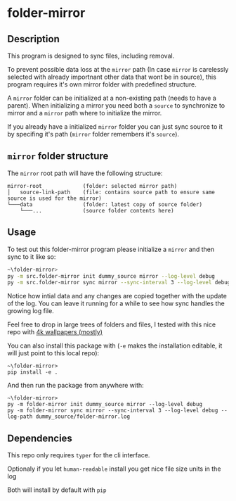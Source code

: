 # folder-mirror
## Description

This program is designed to sync files, including removal.

To prevent possible data loss at the `mirror` path (In case `mirror` is carelessly selected with already importnant other data that wont be in source), this program requires it's own mirror folder with predefined structure.

A `mirror` folder can be initialized at a non-existing path (needs to have a parent). When initializing a mirror you need both a `source` to synchronize to mirror and a `mirror` path where to initialize the mirror.

If you already have a initialized `mirror` folder you can just sync source to it by specifing it's path (`mirror` folder remembers it's `source`).

## `mirror` folder structure
The `mirror` root path will have the following structure:

```
mirror-root             (folder: selected mirror path)
│   source-link-path    (file: contains source path to ensure same source is used for the mirror)    
└───data                (folder: latest copy of source folder)
    └───...             (source folder contents here)
```

## Usage

To test out this folder-mirror program please initialize a `mirror` and then sync to it like so:

```bash
~\folder-mirror>
py -m src.folder-mirror init dummy_source mirror --log-level debug
py -m src.folder-mirror sync mirror --sync-interval 3 --log-level debug --log-path dummy_source/folder-mirror.log
```

Notice how intial data and any changes are copied together with the update of the log. You can leave it running for a while to see how sync handles the growing log file.

Feel free to drop in large trees of folders and files, I tested with this nice repo with [4k wallpapers (mostly)](https://github.com/makccr/wallpapers/tree/master)

You can also install this package with (`-e` makes the installation editable, it will just point to this local repo):

```shell
~\folder-mirror>
pip install -e .
```

And then run the package from anywhere with:

```shell
~\folder-mirror>
py -m folder-mirror init dummy_source mirror --log-level debug
py -m folder-mirror sync mirror --sync-interval 3 --log-level debug --log-path dummy_source/folder-mirror.log
```

## Dependencies

This repo only requires `typer` for the cli interface.

Optionaly if you let `human-readable` install you get nice file size units in the log

Both will install by default with `pip`
